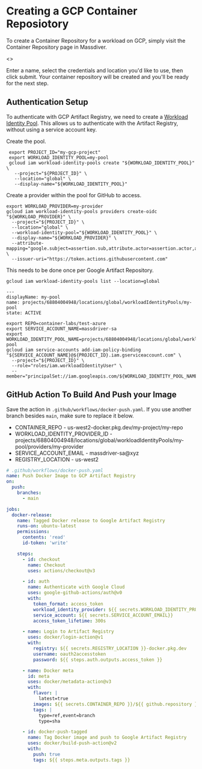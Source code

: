 # Creating a GCP Container Reposiotory

To create a Container Repository for a workload on GCP, simply visit the Container Repository page in Massdiver.

<>

Enter a name, select the credentials and location you'd like to use, then click submit. Your container repository will be created and you'll be ready for the next step.

## Authentication Setup

To authenticate with GCP Artifact Registry, we need to create a [Workload Identity Pool](https://cloud.google.com/iam/docs/workload-identity-federation). This allows us to authenticate with the Artifact Registry, without using a service account key.

Create the pool.

```
 export PROJECT_ID="my-gcp-project"
 export WORKLOAD_IDENTITY_POOL=my-pool
 gcloud iam workload-identity-pools create "${WORKLOAD_IDENTITY_POOL}" \
   --project="${PROJECT_ID}" \
   --location="global" \
   --display-name="${WORKLOAD_IDENTITY_POOL}"
```

Create a provider within the pool for GitHub to access.

```
export WORKLOAD_PROVIDER=my-provider
gcloud iam workload-identity-pools providers create-oidc "${WORKLOAD_PROVIDER}" \
  --project="${PROJECT_ID}" \
  --location="global" \
  --workload-identity-pool="${WORKLOAD_IDENTITY_POOL}" \
  --display-name="${WORKLOAD_PROVIDER}" \
  --attribute-mapping="google.subject=assertion.sub,attribute.actor=assertion.actor,attribute.repository=assertion.repository" \
  --issuer-uri="https://token.actions.githubusercontent.com"
```

This needs to be done once per Google Artifact Repository.

`gcloud iam workload-identity-pools list --location=global`

```
---
displayName: my-pool
name: projects/68804004948/locations/global/workloadIdentityPools/my-pool
state: ACTIVE
```

```
export REPO=container-labs/test-azure
export SERVICE_ACCOUNT_NAME=massdriver-sa
export WORKLOAD_IDENTITY_POOL_NAME=projects/68804004948/locations/global/workloadIdentityPools/my-pool
gcloud iam service-accounts add-iam-policy-binding "${SERVICE_ACCOUNT_NAME}@${PROJECT_ID}.iam.gserviceaccount.com" \
  --project="${PROJECT_ID}" \
  --role="roles/iam.workloadIdentityUser" \
  --member="principalSet://iam.googleapis.com/${WORKLOAD_IDENTITY_POOL_NAME}/attribute.repository/${REPO}"
```

## GitHub Action To Build And Push your Image

Save the action in `.github/workflows/docker-push.yaml`. If you use another branch besides `main`, make sure to replace it below.

- CONTAINER_REPO - us-west2-docker.pkg.dev/my-project/my-repo
- WORKLOAD_IDENTITY_PROVIDER_ID - projects/68804004948/locations/global/workloadIdentityPools/my-pool/providers/my-provider
- SERVICE_ACCOUNT_EMAIL - massdriver-sa@xyz
- REGISTRY_LOCATION - us-west2

```yaml
# .github/workflows/docker-push.yaml
name: Push Docker Image to GCP Artifact Registry
on:
  push:
    branches:
      - main

jobs:
  docker-release:
    name: Tagged Docker release to Google Artifact Registry
    runs-on: ubuntu-latest
    permissions:
      contents: 'read'
      id-token: 'write'

    steps:
      - id: checkout
        name: Checkout
        uses: actions/checkout@v3

      - id: auth
        name: Authenticate with Google Cloud
        uses: google-github-actions/auth@v0
        with:
          token_format: access_token
          workload_identity_provider: ${{ secrets.WORKLOAD_IDENTITY_PROVIDER_ID }}
          service_account: ${{ secrets.SERVICE_ACCOUNT_EMAIL}}
          access_token_lifetime: 300s

      - name: Login to Artifact Registry
        uses: docker/login-action@v1
        with:
          registry: ${{ secrets.REGISTRY_LOCATION }}-docker.pkg.dev
          username: oauth2accesstoken
          password: ${{ steps.auth.outputs.access_token }}

      - name: Docker meta
        id: meta
        uses: docker/metadata-action@v3
        with:
          flavor: |
            latest=true
          images: ${{ secrets.CONTAINER_REPO }}/${{ github.repository }}
          tags: |
            type=ref,event=branch
            type=sha

      - id: docker-push-tagged
        name: Tag Docker image and push to Google Artifact Registry
        uses: docker/build-push-action@v2
        with:
          push: true
          tags: ${{ steps.meta.outputs.tags }}
```

